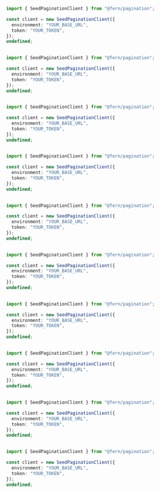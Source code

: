 ```typescript
import { SeedPaginationClient } from "@fern/pagination";

const client = new SeedPaginationClient({
  environment: "YOUR_BASE_URL",
  token: "YOUR_TOKEN",
});
undefined;
 
```                        


```typescript
import { SeedPaginationClient } from "@fern/pagination";

const client = new SeedPaginationClient({
  environment: "YOUR_BASE_URL",
  token: "YOUR_TOKEN",
});
undefined;
 
```                        


```typescript
import { SeedPaginationClient } from "@fern/pagination";

const client = new SeedPaginationClient({
  environment: "YOUR_BASE_URL",
  token: "YOUR_TOKEN",
});
undefined;
 
```                        


```typescript
import { SeedPaginationClient } from "@fern/pagination";

const client = new SeedPaginationClient({
  environment: "YOUR_BASE_URL",
  token: "YOUR_TOKEN",
});
undefined;
 
```                        


```typescript
import { SeedPaginationClient } from "@fern/pagination";

const client = new SeedPaginationClient({
  environment: "YOUR_BASE_URL",
  token: "YOUR_TOKEN",
});
undefined;
 
```                        


```typescript
import { SeedPaginationClient } from "@fern/pagination";

const client = new SeedPaginationClient({
  environment: "YOUR_BASE_URL",
  token: "YOUR_TOKEN",
});
undefined;
 
```                        


```typescript
import { SeedPaginationClient } from "@fern/pagination";

const client = new SeedPaginationClient({
  environment: "YOUR_BASE_URL",
  token: "YOUR_TOKEN",
});
undefined;
 
```                        


```typescript
import { SeedPaginationClient } from "@fern/pagination";

const client = new SeedPaginationClient({
  environment: "YOUR_BASE_URL",
  token: "YOUR_TOKEN",
});
undefined;
 
```                        


```typescript
import { SeedPaginationClient } from "@fern/pagination";

const client = new SeedPaginationClient({
  environment: "YOUR_BASE_URL",
  token: "YOUR_TOKEN",
});
undefined;
 
```                        


```typescript
import { SeedPaginationClient } from "@fern/pagination";

const client = new SeedPaginationClient({
  environment: "YOUR_BASE_URL",
  token: "YOUR_TOKEN",
});
undefined;
 
```                        


